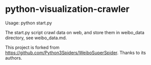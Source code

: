 # python-visualization-crawler

Usage: python start.py

The start.py script crawl data on web, and store them in weibo_data directory, see weibo_data.md.

This project is forked from https://github.com/Python3Spiders/WeiboSuperSpider.
Thanks to its authors.

